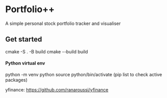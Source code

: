 # Portfolio++
A simple personal stock portfolio tracker and visualiser

## Get started
cmake -S . -B build
cmake --build build

#### Python virtual env
python -m venv python
source python/bin/activate
(pip list to check active packages)

yfinance: https://github.com/ranaroussi/yfinance